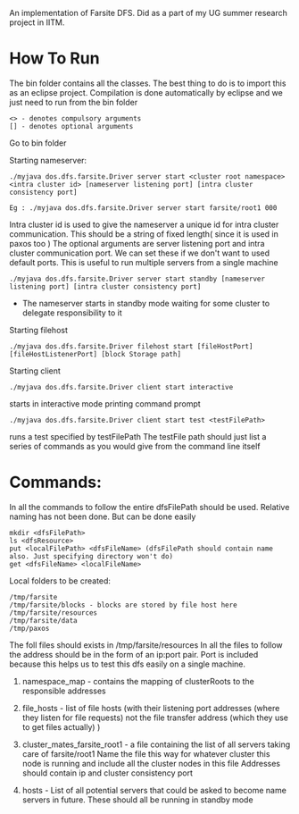 An implementation of Farsite DFS. Did as a part of my UG summer research project
in IITM. 

How To Run
===========

The bin folder contains all the classes. The best thing to do is to import this as 
an eclipse project. Compilation is done automatically by eclipse and we just need to run 
from the bin folder

	<> - denotes compulsory arguments
	[] - denotes optional arguments

Go to bin folder

Starting nameserver:

	./myjava dos.dfs.farsite.Driver server start <cluster root namespace> <intra cluster id> [nameserver listening port] [intra cluster consistency port]

	Eg : ./myjava dos.dfs.farsite.Driver server start farsite/root1 000

Intra cluster id is used to give the nameserver a unique id for intra cluster communication. This should be a string of fixed length( since it is used in paxos too )
The optional arguments are server listening port and intra cluster communication port.
We can set these if we don't want to used default ports. This is useful to run multiple servers
from a single machine

	./myjava dos.dfs.farsite.Driver server start standby [nameserver listening port] [intra cluster consistency port]


- The nameserver starts in standby mode waiting for some cluster to delegate responsibility to it

Starting filehost

	./myjava dos.dfs.farsite.Driver filehost start [fileHostPort] [fileHostListenerPort] [block Storage path]

Starting client

	./myjava dos.dfs.farsite.Driver client start interactive

 starts in interactive mode printing command prompt

	./myjava dos.dfs.farsite.Driver client start test <testFilePath>

runs a test specified by testFilePath
The testFile path should just list a series of commands as you would give from the command line itself

Commands:
=========

In all the commands to follow the entire dfsFilePath should be used. Relative naming has not been done. But can be done easily

	mkdir <dfsFilePath>
	ls <dfsResource>
	put <localFilePath> <dfsFileName> (dfsFilePath should contain name also. Just specifying directory won't do)
	get <dfsFileName> <localFileName>

Local folders to be created:

	/tmp/farsite
	/tmp/farsite/blocks - blocks are stored by file host here
	/tmp/farsite/resources
	/tmp/farsite/data
	/tmp/paxos

The foll files should exists in /tmp/farsite/resources
In all the files to follow the address should be in the form of an ip:port pair. Port is included because this helps us to test this 
dfs easily on a single machine.

1. namespace_map - contains the mapping of clusterRoots to the responsible addresses

2. file_hosts - list of file hosts (with their listening port addresses (where they listen for file requests) not the file transfer address (which they use to get files actually) )
3. cluster_mates_farsite_root1 - a file containing the list of all servers taking care of farsite/root1
							  Name the file this way for whatever cluster this node is running and include all the cluster nodes in this file
							  Addresses should contain ip and cluster consistency port 
4. hosts						-	List of all potential servers that could be asked to 
								become name servers in future. These should all be running in standby mode

